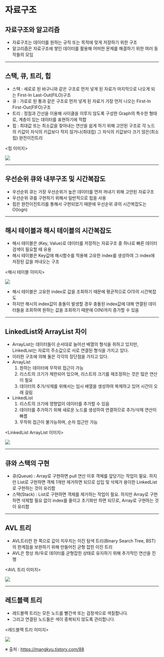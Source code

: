 # 자료구조

## 자료구조와 알고리즘
 - 자료구조는 데이터를 원하는 규칙 또는 목적에 맞게 저장하기 위한 구조
 - 알고리즘은 자료구조에 쌓인 데이터를 활용해 어떠한 문제를 해결하기 위한 여러 동작들의 모임
<hr>

## 스택, 큐, 트리, 힙
 - 스택 : 세로로 된 바구니와 같은 구조로 먼저 넣게 된 자료가 마지막으로 나오게 되는 First-In Last-Out(FILO)구조
 - 큐 : 가로로 된 통과 같은 구조로 먼저 넣게 된 자료가 가장 먼저 나오는 First-In First-Out(FIFO)구조
 - 트리 : 정점과 간선을 이용해 사이클을 이루지 않도록 구성한 Graph의 특수한 형태로, 계층이 있는 데이터를 표현하기에 적합
 - 힙 : 최대값 또는 최소값을 찾아내는 연산을 쉽게 하기 위해 고안된 구조로 각 노드의 키값이 자식의 키값보다 작지 않거나(최대힙) 그 자식의 키값보다 크기 않은(최소힙) 완전이진트리

<힙 이미지>

<img src="https://img1.daumcdn.net/thumb/R1280x0/?scode=mtistory2&fname=https%3A%2F%2Fblog.kakaocdn.net%2Fdn%2FbOP2BG%2FbtqIXgehSAU%2FKVOz4pzZOwZqlH20wZsBC0%2Fimg.png">
<hr>

## 우선순위 큐와 내부구조 및 시간복잡도
 - 우선순위 큐는 가장 우선순위가 높은 데이터를 먼저 꺼내기 위해 고안된 자료구조
 - 우선순위 큐를 구현하기 위해서 일반적으로 힙을 사용
 - 힙은 완전이진트리를 통해서 구현되었기 때문에 우선순위 큐의 시간복잡도는 O(logn)
<hr>

## 해시 테이블과 해시 테이블의 시간복잡도
 - 해시 테이블은 (Key, Value)로 데이터를 저장하는 자료구조 중 하나로 빠른 데이터 검색이 필요할 때 유용
 - 해시 테이블은 Key값에 해시함수를 적용해 고유한 index를 생성하여 그 index에 저장된 값을 꺼내오는 구조

<해시 테이블 이미지>

<img src="https://img1.daumcdn.net/thumb/R1280x0/?scode=mtistory2&fname=https%3A%2F%2Fblog.kakaocdn.net%2Fdn%2Fcmb93t%2FbtqITt7eR8A%2FmGgrbmF8XUo38BG1SiYLi1%2Fimg.png">

 - 해시 테이블은 고유한 index로 값을 조회하기 때문에 평균적으로 O(1)의 시간복잡도
 - 하지만 해시의 index값이 충돌이 발생할 경우 충돌된 index값에 대해 연결된 데이터들을 조회하여 원하는 값을 조회하기 때문에 O(N)까지 증가할 수 있음
<hr>

## LinkedList와 ArrayList 차이
 - ArrayList는 데이터들이 순서대로 늘어선 배열의 형식을 취하고 있지만, LinkedList는 자료의 주소값으로 서로 연결된 형식을 가지고 있다.
 - 이러한 구조에 의해 둘은 각각의 장단점을 가지고 있다.
 - ArrayList
    1. 원하는 데이터에 무작위 접근이 가능
    2. 리스트의 크기가 제한되어 있으며, 리스트의 크기를 재조정하는 것은 많은 연산이 필요
    3. 데이터의 추가/삭제를 위해서는 임시 배열을 생성하여 복제하고 있어 시간이 오래 걸림
 - LinkedList
    1. 리스트의 크기에 영향없이 데이터를 추가할 수 있음
    2. 데이터를 추가하기 위해 새로운 노드를 생성하여 연결하므로 추가/삭제 연산이 빠름
    3. 무작위 접근이 불가능하며, 순차 접근만 가능

<LinkedList ArrayList 이미지>

<img src="https://img1.daumcdn.net/thumb/R1280x0/?scode=mtistory2&fname=https%3A%2F%2Fblog.kakaocdn.net%2Fdn%2FbT9vAg%2FbtqOzASZJPM%2FTKQmop7XQziU6aqM5Kdmik%2Fimg.png">
<hr>

## 큐와 스택의 구현
 - 큐(Queue) : Array로 구현하면 pull 연산 이후 객체를 앞당기는 작업이 필요. 하지만 List로 구현하면 객체 1개만 제거하면 되므로 삽입 및 삭제가 용이한 LinkedList로 구현하는 것이 유리함
 - 스택(Stack) : List로 구현하면 객체를 제거하는 작업이 필요. 하지만 Array로 구현하면 삭제할 필요 없이 index를 줄이고 초기화만 하면 되므로, Array로 구현하는 것이 유리함
<hr>

## AVL 트리
 - AVL트리란 한 쪽으로 값이 치우치는 이진 탐색 트리(Binary Search Tree, BST)의 한계점을 보완하기 위해 만들어진 균형 잡힌 이진 트리
 - AVL은 항상 좌/우로 데이터를 균형잡힌 상태로 유지하기 위해 추가적인 연산을 진행

<AVL 트리 이미지>

<img src="https://blog.kakaocdn.net/dn/blxsRD/btq21CW9Fw3/WOk8F74J254K1pczckskEK/img.png">
<hr>

## 레드블랙 트리
 - 레드블랙 트리는 모든 노드를 빨간색 또는 검정색으로 색칠합니다.
 - 그리고 연결된 노드들은 색이 중복되지 않도록 관리합니다.

<레드블랙 트리 이미지>

<img src="https://img1.daumcdn.net/thumb/R1280x0/?scode=mtistory2&fname=https%3A%2F%2Fblog.kakaocdn.net%2Fdn%2FcitWfI%2FbtrptgRQlFi%2Fvd9FwY1WQKUpKDkjZWIGD1%2Fimg.png">

※ 출처 : https://mangkyu.tistory.com/88